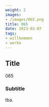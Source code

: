 ```yaml
---
weight: 2
images:
- /images/065.png
title: 065
date: 2023-03-07
tags:
- willkommen
- werke
---
```


## Title
065

### Subtitle
tba.